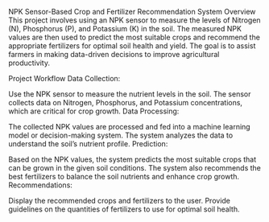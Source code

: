 NPK Sensor-Based Crop and Fertilizer Recommendation System
Overview
This project involves using an NPK sensor to measure the levels of Nitrogen (N), Phosphorus (P), and Potassium (K) in the soil. The measured NPK values are then used to predict the most suitable crops and recommend the appropriate fertilizers for optimal soil health and yield. The goal is to assist farmers in making data-driven decisions to improve agricultural productivity.

Project Workflow
Data Collection:

Use the NPK sensor to measure the nutrient levels in the soil.
The sensor collects data on Nitrogen, Phosphorus, and Potassium concentrations, which are critical for crop growth.
Data Processing:

The collected NPK values are processed and fed into a machine learning model or decision-making system.
The system analyzes the data to understand the soil’s nutrient profile.
Prediction:

Based on the NPK values, the system predicts the most suitable crops that can be grown in the given soil conditions.
The system also recommends the best fertilizers to balance the soil nutrients and enhance crop growth.
Recommendations:

Display the recommended crops and fertilizers to the user.
Provide guidelines on the quantities of fertilizers to use for optimal soil health.

